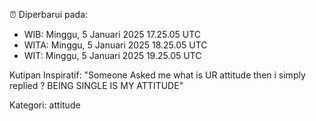 ⏰ Diperbarui pada:
- WIB: Minggu, 5 Januari 2025 17.25.05 UTC
- WITA: Minggu, 5 Januari 2025 18.25.05 UTC
- WIT: Minggu, 5 Januari 2025 19.25.05 UTC

Kutipan Inspiratif:
"Someone Asked me what is UR attitude then i simply replied ? BEING SINGLE IS MY ATTITUDE"


Kategori: attitude

